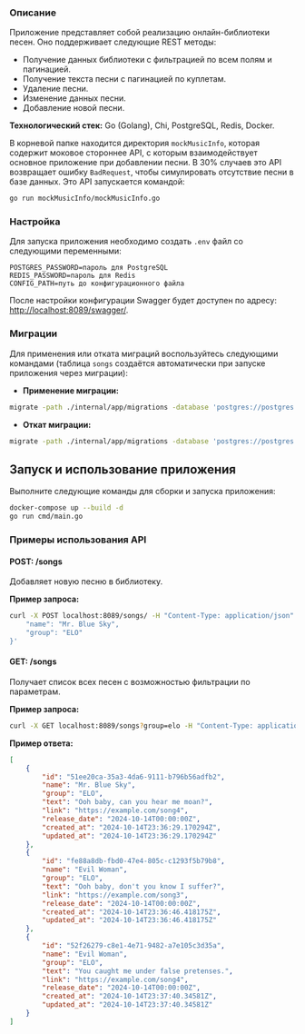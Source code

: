 ### Описание

Приложение представляет собой реализацию онлайн-библиотеки песен. Оно поддерживает следующие REST методы:

- Получение данных библиотеки с фильтрацией по всем полям и пагинацией.
- Получение текста песни с пагинацией по куплетам.
- Удаление песни.
- Изменение данных песни.
- Добавление новой песни.

**Технологический стек:** Go (Golang), Chi, PostgreSQL, Redis, Docker.

В корневой папке находится директория `mockMusicInfo`, которая содержит моковое стороннее API, с которым взаимодействует основное приложение при добавлении песни. В 30% случаев это API возвращает ошибку `BadRequest`, чтобы симулировать отсутствие песни в базе данных. Это API запускается командой:

```sh
go run mockMusicInfo/mockMusicInfo.go
```

### Настройка

Для запуска приложения необходимо создать `.env` файл со следующими переменными:

```plaintext
POSTGRES_PASSWORD=пароль для PostgreSQL
REDIS_PASSWORD=пароль для Redis
CONFIG_PATH=путь до конфигурационного файла
```

После настройки конфигурации Swagger будет доступен по адресу: [http://localhost:8089/swagger/](http://localhost:8089/swagger/).

### Миграции

Для применения или отката миграций воспользуйтесь следующими командами (таблица `songs` создаётся автоматически при запуске приложения через миграции):

- **Применение миграции:**

```sh
migrate -path ./internal/app/migrations -database 'postgres://postgres:postgres@localhost:5434/postgres?sslmode=disable' up 1
```

- **Откат миграции:**

```sh
migrate -path ./internal/app/migrations -database 'postgres://postgres:postgres@localhost:5434/postgres?sslmode=disable' down 1
```

## Запуск и использование приложения

Выполните следующие команды для сборки и запуска приложения:

```sh
docker-compose up --build -d
go run cmd/main.go
```

### Примеры использования API

#### POST: /songs

Добавляет новую песню в библиотеку.

**Пример запроса:**

```sh
curl -X POST localhost:8089/songs/ -H "Content-Type: application/json" -d '{
    "name": "Mr. Blue Sky",
    "group": "ELO"
}'
```

#### GET: /songs

Получает список всех песен с возможностью фильтрации по параметрам.

**Пример запроса:**

```sh
curl -X GET localhost:8089/songs?group=elo -H "Content-Type: application/json"
```

**Пример ответа:**

```json
[
    {
        "id": "51ee20ca-35a3-4da6-9111-b796b56adfb2",
        "name": "Mr. Blue Sky",
        "group": "ELO",
        "text": "Ooh baby, can you hear me moan?",
        "link": "https://example.com/song4",
        "release_date": "2024-10-14T00:00:00Z",
        "created_at": "2024-10-14T23:36:29.170294Z",
        "updated_at": "2024-10-14T23:36:29.170294Z"
    },
    {
        "id": "fe88a8db-fbd0-47e4-805c-c1293f5b79b8",
        "name": "Evil Woman",
        "group": "ELO",
        "text": "Ooh baby, don't you know I suffer?",
        "link": "https://example.com/song3",
        "release_date": "2024-10-14T00:00:00Z",
        "created_at": "2024-10-14T23:36:46.418175Z",
        "updated_at": "2024-10-14T23:36:46.418175Z"
    },
    {
        "id": "52f26279-c8e1-4e71-9482-a7e105c3d35a",
        "name": "Evil Woman",
        "group": "ELO",
        "text": "You caught me under false pretenses.",
        "link": "https://example.com/song4",
        "release_date": "2024-10-14T00:00:00Z",
        "created_at": "2024-10-14T23:37:40.34581Z",
        "updated_at": "2024-10-14T23:37:40.34581Z"
    }
]
```
